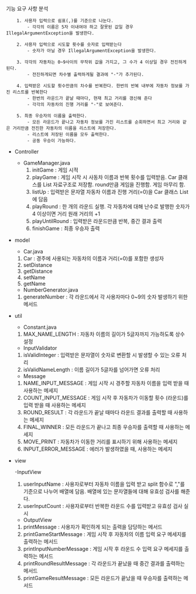 기능 요구 사항 분석
        
        1. 사용자 입력으로 쉼표(,)를 기준으로 나눈다.
            - 각각의 이름은 5자 이내여야 하고 잘못된 값일 경우 IllegalArgumentException을 발생한다.

        2. 사용자 입력으로 시도할 횟수를 숫자로 입력받는다
            - 숫자가 아닐 경우 IllegalArgumentException을 발생한다.

        3. 각각의 자동차는 0~9사이의 무작위 값을 가지고, 그 수가 4 이상일 경우 전진하게 된다.
            - 전진하게되면 차수별 출력하게될 결과에 "-"가 추가된다.
        
        4. 입력받은 시도할 횟수만큼의 차수를 반복한다. 한번의 반복 내부에 자동차 정보를 가진 리스트를 반복한다
            - 한번의 라운드가 끝날 때마다, 현재 최고 거리를 갱신해 준다
            - 각각의 자동차의 진행 거리를 "-"로 보여준다.

        5. 최종 우승자의 이름을 출력한다.
            - 모든 라운드가 끝나고 자동차 정보를 가진 리스트를 순회하면서 최고 거리와 같은 거리만큼 전진한 자동차의 이름을 리스트에 저장한다.
            - 리스트에 저장된 이름을 모두 출력한다.
            - 공동 우승이 가능하다.


- Controller


    - GameManager.java
      1. initGame : 게임 시적
      2. playGame : 게임 시작 시 사동차 이름과 반복 횟수를 입력받음. Car 클래스를 List 자료구조로 저장함. round만큼 게임을 진행함. 게임 마무리 함.
      3. listUp : 입력받은 문자열 자동차 이름과 진행 거리(=0)을 Car 클래스 List에 담음
      4. playRound : 한 개의 라운드 실행. 각 자동차에 대해 난수로 발행한 숫자가 4 이상이면 거리 원래 거리의 +1
      5. playUntilRound : 입력받은 라운드만큼 반복, 중간 결과 출력
      6. finishGame : 최종 우승자 출력

- model


    - Car.java
    1. Car : 경주에 사용되는 자동차의 이름과 거리(=0)를 포함한 생성자 
    2. setDistance
    3. getDistance
    4. setName
    5. getName
    - NumberGenerator.java
    1. generateNumber : 각 라운드에서 각 사용자마다 0~9의 숫자 발생하기 위한 메서드



- util


    - Constant.java
    1. MAX_NAME_LENGTH : 자동차 이름의 길이가 5글자까지 가능하도록 상수 설정
    - InputValidator
    1. isValidInteger : 입력받은 문자열이 숫자로 변환할 시 발생할 수 있는 오류 처리
    2. isValidNameLength : 이름 길이가 5글자를 넘어가면 오류 처리
    - Message
    1. NAME_INPUT_MESSAGE : 게임 시작 시 경주할 자동차 이름을 입력 받을 때 사용하는 메세지
    2. COUNT_INPUT_MESSAGE : 게임 시작 후 자동차가 이동할 횟수 (라운드)를 입력 받을 때 사용하는 메세지
    3. ROUND_RESULT : 각 라운드가 끝날 때마다 라운드 결과를 출력할 때 사용하는 메세지
    4. FINAL_WINNER : 모든 라운드가 끝나고 최종 우승자를 출력할 때 사용하는 메세지
    5. MOVE_PRINT : 자동차가 이동한 거리를 표시하기 위해 사용하는 메세지
    6. INPUT_ERROR_MESSAGE : 에러가 발생하였을 때, 사용하는 메세지


- view


    -InputView
    1. userInputName : 사용자로부터 자동차 이름을 입력 받고 split 함수로 ","를 기준으로 나누어 배열에 담음. 배열에 있는 문자열들에 대해 유효성 검사를 해준다. 
    2. userInputCount : 사용자로부터 반복한 라운드 수를 입력받고 유효성 검사 실시
    - OutputView
    1. printMessage : 사용자가 확인하게 되는 출력을 담당하는 메서드
    2. printGameStartMessage : 게임 시작 후 자동차의 이름 입력 요구 메세지를 출력하는 메서드
    3. printInputNumberMessage : 게임 시작 후 라운드 수 입력 요구 메세지를 출력하는 메서드
    4. printRoundResultMessage : 각 라운드가 끝났을 때 중간 결과를 출력하는 메서드
    5. printGameResultMessage : 모든 라운드가 끝났을 때 우승자를 출력하는 메서드

